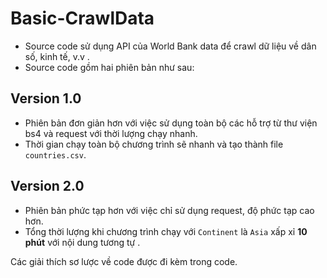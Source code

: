 # Basic-CrawlData
- Source code sử dụng API của World Bank data để crawl dữ liệu về dân số, kinh tế, v.v .
- Source code gồm hai phiên bản như sau:
## Version 1.0
- Phiên bản đơn giản hơn với việc sử dụng toàn bộ các hỗ trợ từ thư viện bs4 và request với thời lượng chạy nhanh.
- Thời gian chạy toàn bộ chương trình sẽ nhanh và tạo thành file `countries.csv`.

## Version 2.0
- Phiên bản phức tạp hơn với việc chỉ sử dụng request, độ phức tạp cao hơn.
- Tổng thời lượng khi chương trình chạy với `Continent` là `Asia` xấp xỉ **10 phút** với nội dung tương tự .


Các giải thích sơ lược về code được đi kèm trong code.